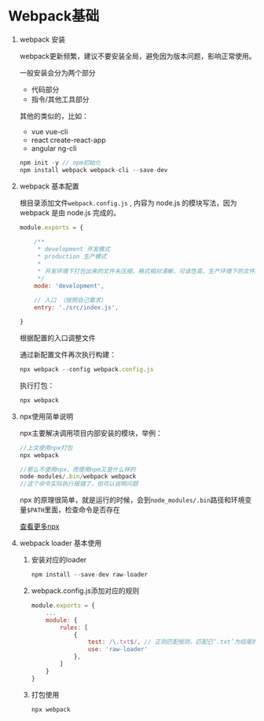 # Webpack基础

1. webpack 安装

   webpack更新频繁，建议不要安装全局，避免因为版本问题，影响正常使用。

   一般安装会分为两个部分

   - 代码部分
   - 指令/其他工具部分

   其他的类似的，比如：

   - vue vue-cli
   - react create-react-app
   - angular ng-cli

   ```javascript
   npm init -y // npm初始化
   npm install webpack webpack-cli --save-dev
   ```



2. webpack 基本配置

   根目录添加文件`webpack.config.js` , 内容为 node.js 的模块写法，因为 webpack 是由 node.js 完成的。

   ``` javascript
   module.exports = {
       
       /**
        * development 开发模式
        * production 生产模式
        * 
        * 开发环境下打包出来的文件未压缩，格式相对清晰，可读性高，生产环境下的文件经过压缩，会小很多
        */ 
       mode: 'development',
       
       // 入口 （按照自己需求）
       entry: './src/index.js',
   
   }
   ```

   根据配置的入口调整文件

   通过新配置文件再次执行构建：

   ```javascript
   npx webpack --config webpack.config.js
   ```

   执行打包：

   ```javascript
   npx webpack
   ```

   

3. npx使用简单说明

   npx主要解决调用项目内部安装的模块，举例：

   ```javascript
   //上文使用npx打包
   npx webpack
   
   //那么不使用npx，而使用npm又是什么样的
   node-modules/.bin/webpack webpack
   //这个命令实际执行报错了，但可以说明问题
   ```

   npx 的原理很简单，就是运行的时候，会到`node_modules/.bin`路径和环境变量`$PATH`里面，检查命令是否存在

   

   [查看更多npx](https://www.ruanyifeng.com/blog/2019/02/npx.html)

   

4. webpack loader 基本使用

   1. 安装对应的loader

      ```javascript
      npm install --save-dev raw-loader
      ```

   2. webpack.config.js添加对应的规则

      ```javascript
      module.exports = {
          ...
          module: {
              rules: [
                  {
                      test: /\.txt$/, // 正则匹配规则，匹配已‘.txt’为结尾的
                      use: 'raw-loader'
                  },
              ]        
          }
      }
      ```

   3. 打包使用

      ```javascript
      npx webpack
      ```

      

